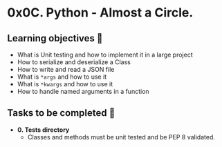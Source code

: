 # 0x0C. Python - Almost a Circle.

## Learning objectives :dart:

* What is Unit testing and how to implement it in a large project
* How to serialize and deserialize a Class
* How to write and read a JSON file
* What is `*args` and how to use it
* What is `*kwargs` and how to use it
* How to handle named arguments in a function

## Tasks to be completed :page_with_curl:

* **0. Tests directory**
  * Classes and methods must be unit tested and be PEP 8 validated.
